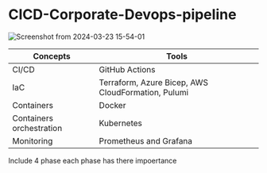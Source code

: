# CICD-Corporate-Devops-pipeline

![Screenshot from 2024-03-23 15-54-01](https://github.com/Dharma-09/CICD-Corporate-Devops-pipline/assets/58421062/e57f2f92-9ad1-4276-80c8-7bd6b754c01d)

| Concepts | Tools |
| --- | --- |
| CI/CD |	GitHub Actions	| Jenkins, GitLab, CircleCI
|	IaC	| Terraform, Azure Bicep, AWS CloudFormation, Pulumi
|	Containers |	Docker	
|	Containers orchestration |Kubernetes	
|	Monitoring | Prometheus and Grafana	| Datadog


Include 4 phase each phase has there impoertance
